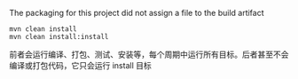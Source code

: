 The packaging for this project did not assign a file to the build artifact
```
mvn clean install
mvn clean install:install
```

前者会运行编译、打包、测试、安装等，每个周期中运行所有目标。后者甚至不会编译或打包代码，它只会运行 install 目标